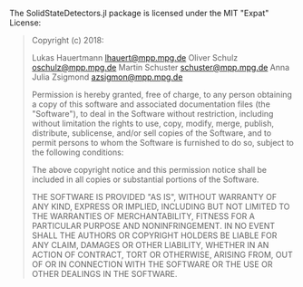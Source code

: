 The SolidStateDetectors.jl package is licensed under the MIT "Expat" License:

> Copyright (c) 2018:
>
>    Lukas Hauertmann <lhauert@mpp.mpg.de>
>    Oliver Schulz <oschulz@mpp.mpg.de>
>    Martin Schuster <schuster@mpp.mpg.de>
>    Anna Julia Zsigmond <azsigmon@mpp.mpg.de>
> 
> Permission is hereby granted, free of charge, to any person obtaining a copy
> of this software and associated documentation files (the "Software"), to deal
> in the Software without restriction, including without limitation the rights
> to use, copy, modify, merge, publish, distribute, sublicense, and/or sell
> copies of the Software, and to permit persons to whom the Software is
> furnished to do so, subject to the following conditions:
> 
> The above copyright notice and this permission notice shall be included in all
> copies or substantial portions of the Software.
> 
> THE SOFTWARE IS PROVIDED "AS IS", WITHOUT WARRANTY OF ANY KIND, EXPRESS OR
> IMPLIED, INCLUDING BUT NOT LIMITED TO THE WARRANTIES OF MERCHANTABILITY,
> FITNESS FOR A PARTICULAR PURPOSE AND NONINFRINGEMENT. IN NO EVENT SHALL THE
> AUTHORS OR COPYRIGHT HOLDERS BE LIABLE FOR ANY CLAIM, DAMAGES OR OTHER
> LIABILITY, WHETHER IN AN ACTION OF CONTRACT, TORT OR OTHERWISE, ARISING FROM,
> OUT OF OR IN CONNECTION WITH THE SOFTWARE OR THE USE OR OTHER DEALINGS IN THE
> SOFTWARE.
> 
